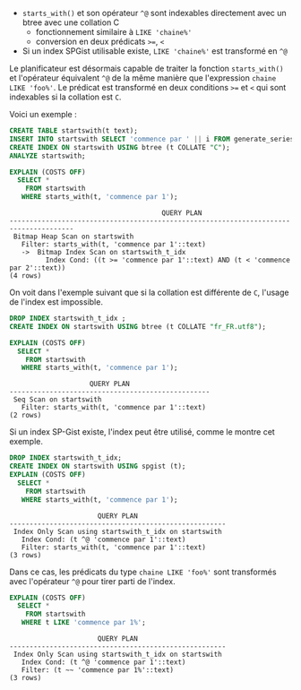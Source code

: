 <!--
Les commits sur ce sujet sont :

* https://www.postgresql.org/message-id/E1mnSso-00014n-V3@gemulon.postgresql.org

-->

<div class="slide-content">

 * `starts_with()` et son opérateur `^@` sont indexables directement avec un
   btree avec une collation C
   + fonctionnement similaire à `LIKE 'chaine%'`
   + conversion en deux prédicats `>=`, `<`
 * Si un index SPGist utilisable existe, `LIKE 'chaine%'` est transformé en
   `^@`

</div>

<div class="notes">

Le planificateur est désormais capable de traiter la fonction `starts_with()` et
l'opérateur équivalent `^@` de la même manière que l'expression `chaine LIKE
'foo%'`. Le prédicat est transformé en deux conditions `>=` et `<` qui sont
indexables si la collation est `C`.

Voici un exemple :

```sql
CREATE TABLE startswith(t text);
INSERT INTO startswith SELECT 'commence par ' || i FROM generate_series(1,10000) AS  F(i);
CREATE INDEX ON startswith USING btree (t COLLATE "C");
ANALYZE startswith;

EXPLAIN (COSTS OFF)
  SELECT *
    FROM startswith
   WHERE starts_with(t, 'commence par 1');
```
```text
                                      QUERY PLAN
--------------------------------------------------------------------------------------
 Bitmap Heap Scan on startswith
   Filter: starts_with(t, 'commence par 1'::text)
   ->  Bitmap Index Scan on startswith_t_idx
         Index Cond: ((t >= 'commence par 1'::text) AND (t < 'commence par 2'::text))
(4 rows)
```

On voit dans l'exemple suivant que si la collation est différente de `C`,
l'usage de l'index est impossible.

```sql
DROP INDEX startswith_t_idx ;
CREATE INDEX ON startswith USING btree (t COLLATE "fr_FR.utf8");

EXPLAIN (COSTS OFF)
  SELECT *
    FROM startswith
   WHERE starts_with(t, 'commence par 1');
```
```text
                    QUERY PLAN
--------------------------------------------------
 Seq Scan on startswith
   Filter: starts_with(t, 'commence par 1'::text)
(2 rows)
```

Si un index SP-Gist existe, l'index peut être utilisé, comme le montre cet
exemple.

```sql
DROP INDEX startswith_t_idx;
CREATE INDEX ON startswith USING spgist (t);
EXPLAIN (COSTS OFF)
  SELECT *
    FROM startswith
   WHERE starts_with(t, 'commence par 1');
```
```text
                      QUERY PLAN
------------------------------------------------------
 Index Only Scan using startswith_t_idx on startswith
   Index Cond: (t ^@ 'commence par 1'::text)
   Filter: starts_with(t, 'commence par 1'::text)
(3 rows)
```

Dans ce cas, les prédicats du type `chaine LIKE 'foo%'` sont transformés avec
l'opérateur `^@` pour tirer parti de l'index.

```sql
EXPLAIN (COSTS OFF)
  SELECT *
    FROM startswith
   WHERE t LIKE 'commence par 1%';
```
```text
                      QUERY PLAN
------------------------------------------------------
 Index Only Scan using startswith_t_idx on startswith
   Index Cond: (t ^@ 'commence par 1'::text)
   Filter: (t ~~ 'commence par 1%'::text)
(3 rows)
```

</div>
